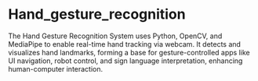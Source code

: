 # Hand_gesture_recognition
The Hand Gesture Recognition System uses Python, OpenCV, and MediaPipe to enable real-time hand tracking via webcam. It detects and visualizes hand landmarks, forming a base for gesture-controlled apps like UI navigation, robot control, and sign language interpretation, enhancing human-computer interaction.
